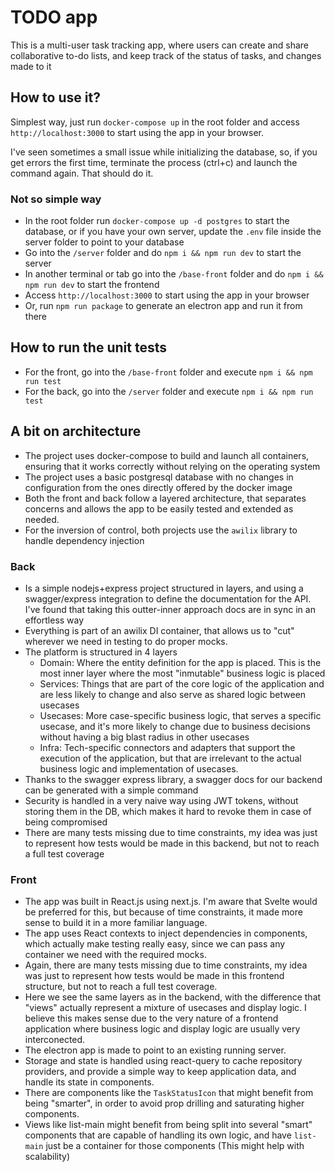 # TODO app
This is a multi-user task tracking app, where users can create and share collaborative to-do lists, and keep track of the status of tasks, and changes made to it

## How to use it?
Simplest way, just run `docker-compose up` in the root folder and access `http://localhost:3000` to start using the app in your browser.

I've seen sometimes a small issue while initializing the database, so, if you get errors the first time, terminate the process (ctrl+c) and launch the command again. That should do it.

### Not so simple way
- In the root folder run `docker-compose up -d postgres` to start the database, or if you have your own server, update the `.env` file inside the server folder to point to your database
- Go into the `/server` folder and do `npm i && npm run dev` to start the server
- In another terminal or tab go into the `/base-front` folder and do `npm i && npm run dev` to start the frontend
- Access `http://localhost:3000` to start using the app in your browser
- Or, run `npm run package` to generate an electron app and run it from there

## How to run the unit tests
- For the front, go into the `/base-front` folder and execute `npm i && npm run test`
- For the back, go into the `/server` folder and execute `npm i && npm run test`

## A bit on architecture
- The project uses docker-compose to build and launch all containers, ensuring that it works correctly without relying on the operating system
- The project uses a basic postgresql database with no changes in configuration from the ones directly offered by the docker image
- Both the front and back follow a layered architecture, that separates concerns and allows the app to be easily tested and extended as needed.
- For the inversion of control, both projects use the `awilix` library to handle dependency injection

### Back
- Is a simple nodejs+express project structured in layers, and using a swagger/express integration to define the documentation for the API. I've found that taking this outter-inner approach docs are in sync in an effortless way
- Everything is part of an awilix DI container, that allows us to "cut" wherever we need in testing to do proper mocks.
- The platform is structured in 4 layers 
  - Domain: Where the entity definition for the app is placed. This is the most inner layer where the most "inmutable" business logic is placed
  - Services: Things that are part of the core logic of the application and are less likely to change and also serve as shared logic between usecases
  - Usecases: More case-specific business logic, that serves a specific usecase, and it's more likely to change due to business decisions without having a big blast radius in other usecases
  - Infra: Tech-specific connectors and adapters that support the execution of the application, but that are irrelevant to the actual business logic and implementation of usecases.
- Thanks to the swagger express library, a swagger docs for our backend can be generated with a simple command
- Security is handled in a very naive way using JWT tokens, without storing them in the DB, which makes it hard to revoke them in case of being compromised
- There are many tests missing due to time constraints, my idea was just to represent how tests would be made in this backend, but not to reach a full test coverage

### Front
- The app was built in React.js using next.js. I'm aware that Svelte would be preferred for this, but because of time constraints, it made more sense to build it in a more familiar language.
- The app uses React contexts to inject dependencies in components, which actually make testing really easy, since we can pass any container we need with the required mocks.
- Again, there are many tests missing due to time constraints, my idea was just to represent how tests would be made in this frontend structure, but not to reach a full test coverage.
- Here we see the same layers as in the backend, with the difference that "views" actually represent a mixture of usecases and display logic. I believe this makes sense due to the very nature of a frontend application where business logic and display logic are usually very interconected.
- The electron app is made to point to an existing running server.
- Storage and state is handled using react-query to cache repository providers, and provide a simple way to keep application data, and handle its state in components.
- There are components like the `TaskStatusIcon` that might benefit from being "smarter", in order to avoid prop drilling and saturating higher components.
- Views like list-main might benefit from being split into several "smart" components that are capable of handling its own logic, and have `list-main` just be a container for those components (This might help with scalability)


